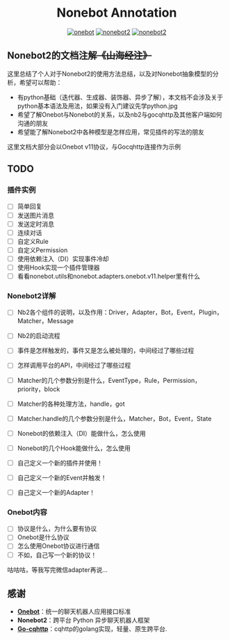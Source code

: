 <h1 align="center">Nonebot Annotation</h1>

<p align="center">
    <a href="https://github.com/botuniverse/onebot"><img src="https://img.shields.io/badge/Onebot-v11,v12-brightgreen.svg?" alt="onebot"></a>
    <a href="https://github.com/nonebot/nonebot2"><img src="https://img.shields.io/badge/Nonebot2-rc1-blue.svg?" alt="nonebot2"></a>
    <a href="https://github.com/Mrs4s/go-cqhttp"><img src="https://img.shields.io/badge/Gocqhttp-rc1-yellow.svg?" alt="nonebot2"></a>
</p>

## Nonebot2的文档注解<del>《山海经注》</del>

这里总结了个人对于Nonebot2的使用方法总结，以及对Nonebot抽象模型的分析，希望可以帮助：

- 有python基础（迭代器、生成器、装饰器、异步了解），本文档不会涉及关于python基本语法及用法，如果没有入门建议先学python.jpg
- 希望了解Onebot与Nonebot的关系，以及nb2与gocqhttp及其他客户端如何沟通的朋友
- 希望能了解Nonebot2中各种模型是怎样应用，常见插件的写法的朋友

这里文档大部分会以Onebot v11协议，与Gocqhttp连接作为示例

## TODO

### 插件实例

- [ ] 简单回复
- [ ] 发送图片消息
- [ ] 发送定时消息
- [ ] 连续对话
- [ ] 自定义Rule
- [ ] 自定义Permission
- [ ] 使用依赖注入（DI）实现事件冷却
- [ ] 使用Hook实现一个插件管理器
- [ ] 看看nonebot.utils和nonebot.adapters.onebot.v11.helper里有什么

### Nonebot2详解

- [ ] Nb2各个组件的说明，以及作用：Driver，Adapter，Bot，Event，Plugin，Matcher，Message

- [ ] Nb2的启动流程
- [ ] 事件是怎样触发的，事件又是怎么被处理的，中间经过了哪些过程
- [ ] 怎样调用平台的API，中间经过了哪些过程
- [ ] Matcher的几个参数分别是什么，EventType，Rule，Permission，priority，block
- [ ] Matcher的各种处理方法，handle，got
- [ ] Matcher.handle的几个参数分别是什么，Matcher，Bot，Event，State
- [ ] Nonebot的依赖注入（DI）能做什么，怎么使用
- [ ] Nonebot的几个Hook能做什么，怎么使用
- [ ] 自己定义一个新的插件并使用！
- [ ] 自己定义一个新的Event并触发！
- [ ] 自己定义一个新的Adapter！

### Onebot内容

- [ ] 协议是什么，为什么要有协议
- [ ] Onebot是什么协议
- [ ] 怎么使用Onebot协议进行通信
- [ ] 不如，自己写一个新的协议！

咕咕咕，等我写完微信adapter再说...

## 感谢

- **[Onebot](https://github.com/botuniverse/onebot)**：统一的聊天机器人应用接口标准
- **Nonebot2**：跨平台 Python 异步聊天机器人框架
- **[Go-cqhttp](https://github.com/Mrs4s/go-cqhttp)**：cqhttp的golang实现，轻量、原生跨平台.

